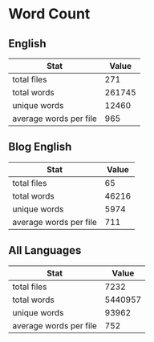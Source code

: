 # Word Count

## English

Stat | Value
---- | -----
total files | 271
total words | 261745
unique words | 12460
average words per file | 965

## Blog English

Stat | Value
---- | -----
total files | 65
total words | 46216
unique words | 5974
average words per file | 711

## All Languages

Stat | Value
---- | -----
total files | 7232
total words | 5440957
unique words | 93962
average words per file | 752

